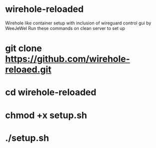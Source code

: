 # wirehole-reloaded
Wirehole like container setup with inclusion of wireguard control  gui by WeeJeWel
Run these commands on clean server to set up
# git clone https://github.com/wirehole-reloaed.git
# cd wirehole-reloaded
# chmod +x setup.sh
# ./setup.sh
